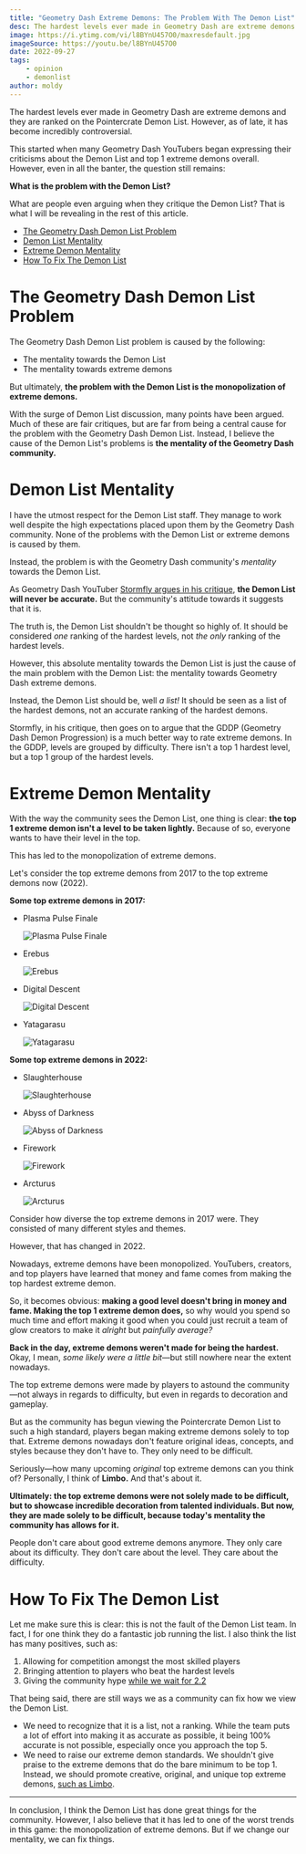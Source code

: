 ```yaml
---
title: "Geometry Dash Extreme Demons: The Problem With The Demon List"
desc: The hardest levels ever made in Geometry Dash are extreme demons and they are ranked on the Pointercrate Demon List. However, as of late, it has become incredibly controversial.
image: https://i.ytimg.com/vi/l8BYnU457O0/maxresdefault.jpg
imageSource: https://youtu.be/l8BYnU457O0
date: 2022-09-27
tags:
    - opinion
    - demonlist
author: moldy
---
```


The hardest levels ever made in Geometry Dash are extreme demons and they are ranked on the Pointercrate Demon List. However, as of late, it has become incredibly controversial.

This started when many Geometry Dash YouTubers began expressing their criticisms about the Demon List and top 1 extreme demons overall. However, even in all the banter, the question still remains:

**What is the problem with the Demon List?**

What are people even arguing when they critique the Demon List? That is what I will be revealing in the rest of this article.

* [The Geometry Dash Demon List Problem](#the-geometry-dash-demon-list-problem)
* [Demon List Mentality](#demon-list-mentality)
* [Extreme Demon Mentality](#extreme-demon-mentality)
* [How To Fix The Demon List](#how-to-fix-the-demon-list)

# The Geometry Dash Demon List Problem

The Geometry Dash Demon List problem is caused by the following:

* The mentality towards the Demon List
* The mentality towards extreme demons

But ultimately, **the problem with the Demon List is the monopolization of extreme demons.**

With the surge of Demon List discussion, many points have been argued. Much of these are fair critiques, but are far from being a central cause for the problem with the Geometry Dash Demon List. Instead, I believe the cause of the Demon List's problems is **the mentality of the Geometry Dash community.**

# Demon List Mentality

I have the utmost respect for the Demon List staff. They manage to work well despite the high expectations placed upon them by the Geometry Dash community. None of the problems with the Demon List or extreme demons is caused by them.

Instead, the problem is with the Geometry Dash community's *mentality* towards the Demon List.

As Geometry Dash YouTuber [Stormfly argues in his critique](https://youtu.be/ffHtlzthU3s), **the Demon List will never be accurate.** But the community's attitude towards it suggests that it is.

The truth is, the Demon List shouldn't be thought so highly of. It should be considered *one* ranking of the hardest levels, not *the only* ranking of the hardest levels.

However, this absolute mentality towards the Demon List is just the cause of the main problem with the Demon List: the mentality towards Geometry Dash extreme demons.

Instead, the Demon List should be, well *a list!* It should be seen as a list of the hardest demons, not an accurate ranking of the hardest demons.

Stormfly, in his critique, then goes on to argue that the GDDP (Geometry Dash Demon Progression) is a much better way to rate extreme demons. In the GDDP, levels are grouped by difficulty. There isn't a top 1 hardest level, but a top 1 group of the hardest levels.

# Extreme Demon Mentality

With the way the community sees the Demon List, one thing is clear: **the top 1 extreme demon isn't a level to be taken lightly.** Because of so, everyone wants to have their level in the top.

This has led to the monopolization of extreme demons.

Let's consider the top extreme demons from 2017 to the top extreme demons now (2022).

**Some top extreme demons in 2017:**

* Plasma Pulse Finale

    ![Plasma Pulse Finale](https://i.imgur.com/HMZXvwR.jpeg)

* Erebus

    ![Erebus](https://i.imgur.com/ipDXrMo.png)

* Digital Descent

    ![Digital Descent](https://i.imgur.com/gjEDK1H.png)

* Yatagarasu

    ![Yatagarasu](https://i.ytimg.com/vi/WEj-ddX80x0/maxresdefault.jpg)

**Some top extreme demons in 2022:**

* Slaughterhouse

    ![Slaughterhouse](https://i.ytimg.com/vi/MQVvbcIf0Es/maxresdefault.jpg)

* Abyss of Darkness

    ![Abyss of Darkness](https://i.ytimg.com/vi/ddRR7NA6kKE/maxresdefault.jpg)

* Firework

    ![Firework](https://media.discordapp.net/attachments/392087938239954950/1024447221464305734/unknown.png)

* Arcturus

    ![Arcturus](https://i.ytimg.com/vi/r8i2krrgQw8/maxresdefault.jpg)

Consider how diverse the top extreme demons in 2017 were. They consisted of many different styles and themes.

However, that has changed in 2022.

Nowadays, extreme demons have been monopolized. YouTubers, creators, and top players have learned that money and fame comes from making the top hardest extreme demon.

So, it becomes obvious: **making a good level doesn't bring in money and fame. Making the top 1 extreme demon does,** so why would you spend so much time and effort making it good when you could just recruit a team of glow creators to make it *alright* but *painfully average?*

**Back in the day, extreme demons weren't made for being the hardest.** Okay, I mean, *some likely were a little bit*—but still nowhere near the extent nowadays.

The top extreme demons were made by players to astound the community—not always in regards to difficulty, but even in regards to decoration and gameplay.

But as the community has begun viewing the Pointercrate Demon List to such a high standard, players began making extreme demons solely to top that. Extreme demons nowadays don't feature original ideas, concepts, and styles because they don't have to. They only need to be difficult.

Seriously—how many upcoming *original* top extreme demons can you think of? Personally, I think of **Limbo.** And that's about it.

**Ultimately: the top extreme demons were not solely made to be difficult, but to showcase incredible decoration from talented individuals. But now, they are made solely to be difficult, because today's mentality the community has allows for it.**

People don't care about good extreme demons anymore. They only care about its difficulty. They don't care about the level. They care about the difficulty.

# How To Fix The Demon List

Let me make sure this is clear: this is not the fault of the Demon List team. In fact, I for one think they do a fantastic job running the list. I also think the list has many positives, such as:

1. Allowing for competition amongst the most skilled players
2. Bringing attention to players who beat the hardest levels
3. Giving the community hype [while we wait for 2.2](/posts/2-2-revolutionary/)

That being said, there are still ways we as a community can fix how we view the Demon List.

* We need to recognize that it is a list, not a ranking. While the team puts a lot of effort into making it as accurate as possible, it being 100% accurate is not possible, especially once you approach the top 5.
* We need to raise our extreme demon standards. We shouldn't give praise to the extreme demons that do the bare minimum to be top 1. Instead, we should promote creative, original, and unique top extreme demons, [such as Limbo](/posts/limbo-analysis/).

---

In conclusion, I think the Demon List has done great things for the community. However, I also believe that it has led to one of the worst trends in this game: the monopolization of extreme demons. But if we change our mentality, we can fix things.